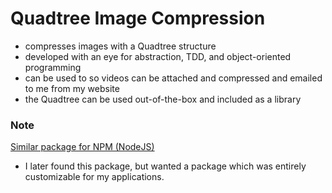 # Quadtree Image Compression
- compresses images with a Quadtree structure
- developed with an eye for abstraction, TDD, and object-oriented programming
- can be used to so videos can be attached and compressed and emailed to me from
my website
- the Quadtree can be used out-of-the-box and included as a library


### Note
[Similar package for NPM (NodeJS)](https://www.npmjs.com/package/quadtree-lib)

- I later found this package, but wanted a package which was entirely
customizable for my applications.
